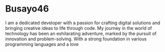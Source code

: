 # Busayo46
I am a dedicated developer with a passion for crafting digital solutions and bringing creative ideas to life through code.  My journey in the world of technology has been an exhilarating adventure, marked by the pursuit of innovation and problem-solving.  With a strong foundation in various programming languages and a love 
